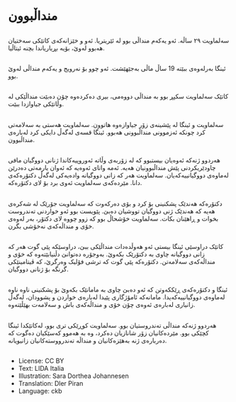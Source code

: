 # منداڵبوون

##
سه‌لماویت ٢٩ ساڵه‌. ئه‌و یه‌که‌م منداڵی بوو له‌ ئێریتریا. ئه‌و و خێزانه‌که‌ی کاتێکی سه‌ختیان هه‌بوو له‌وێ، بۆیه‌ بڕیاریاندا بچنه‌ ئیتاڵیا.

##
ئینگا به‌رله‌وه‌ی ببێته‌ 19 ساڵ ماڵی به‌جێهێشت. ئه‌و چوو بۆ نه‌رویج و یه‌که‌م منداڵی له‌وێ بوو.

##
کاتێک سه‌لماویت سکپڕ بوو به‌ منداڵی دووه‌می، بیری دەکردەوە چۆن دەبێت منداڵێکی لە وڵاتێکی جیاوازدا ببێت.

##
سه‌لماویت و ئینگا له‌ پێشینەی زۆر جیاوازه‌وه‌ هاتوون. سه‌لماویت هه‌ستی به‌ سه‌لامه‌تی کرد چونکه‌ ئه‌زموونی منداڵبوونی هه‌بوو. ئینگا قسه‌ی له‌گه‌ڵ دایکی کرد له‌باره‌ی منداڵبوون.

##
هه‌ردوو ژنەکە ئه‌وه‌یان بیستبوو که‌ له‌ زۆربه‌ی وڵاته‌ ئه‌وروپیه‌کاندا ژنانی دووگیان مافی چاودێریکردنی پێش منداڵبوونیان هه‌یه‌. ئه‌مه‌ واتای ئه‌وه‌یه‌ که‌ ئه‌وان یارمه‌تی ده‌درێن له‌ماوه‌ی دووگیانییه‌که‌یان. سه‌لماویت هه‌ر که‌ زانی دووگیانه‌ واده‌یه‌کی له‌گه‌ڵ دکتۆره‌که‌ی دانا. مێرده‌که‌ی سه‌لماویت ئه‌وی برد بۆ لای دکتۆره‌که‌.

##
دکتۆره‌که‌ هه‌ندێک پشکنینی بۆ کرد و بۆی ده‌رکه‌وت که‌ سه‌لماویت جۆرێک له‌ شه‌کره‌ی هه‌یه‌ که‌ هه‌ندێک ژنی دووگیان تووشیان ده‌بێ. پێویست بوو ئه‌و خواردنی ته‌ندروست بخوات و ڕاهێنان بکات. سه‌لماویت خۆشحاڵ بوو که‌ زوو چووه‌ لای دکتۆر، به‌ر له‌وه‌ی خۆی و منداڵه‌که‌ی نه‌خۆشی بگرن.

##
کاتێک دراوسێی ئینگا بیستی ئه‌و هه‌وڵده‌دات منداڵێکی ببێ، دراوسێکه‌ پێی گوت هه‌ر که‌ زانی دووگیانه‌ چاوی به‌ دکتۆرێک بکه‌وێ. به‌وجۆره‌ ده‌توانێ دڵنیابێته‌وه‌ که‌ خۆی و منداڵه‌که‌ی سه‌لامه‌تن. دکتۆره‌که‌ پێی گوت که‌ ترشی فۆلیک وه‌رگرێ، که‌ ڤیتامینێکی گرنگه‌ بۆ ژنانی دووگیان.

##
ئینگا و دکتۆره‌که‌ی ڕێککه‌وتن که‌ ئه‌و ده‌بێ چاوی به‌ مامانێک بکه‌وێ بۆ پشکنینی ناوه‌ ناوه‌ له‌ماوه‌ی دووگیانییەکەیدا. مامانه‌که‌ ئامۆژگاری پێیدا له‌باره‌ی خواردن و پشوودان، له‌گه‌ڵ زانیاری له‌باره‌ی ئه‌وه‌ی چۆن خۆی و منداڵه‌که‌ی باش و سه‌لامه‌ت بهێڵێته‌وه‌.

##
هه‌ردوو ژنه‌که‌ منداڵی ته‌ندروستیان بوو. سه‌لماویت کوڕێکی تری بوو، له‌کاتێکدا ئینگا کچێکی بوو. مێرده‌کانیان زۆر شانازیان ده‌کرد، وه‌ به‌ هه‌موو که‌سێکیان ده‌گوت کە دەربارەی ژنە بەهێزەکانیان و منداڵە تەندرووستەکانیان زانیویانە.

##
* License: CC BY
* Text: LIDA Italia
* Illustration: Sara Dorthea Johannesen
* Translation: Dler Piran
* Language: ckb
